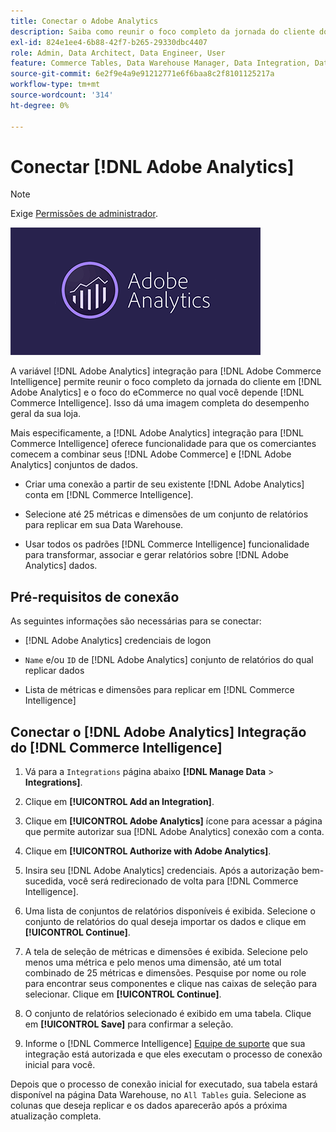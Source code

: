 ```yaml
---
title: Conectar o Adobe Analytics
description: Saiba como reunir o foco completo da jornada do cliente do [!DNL Adobe Analytics] e o foco do eCommerce no qual você depende [!DNL Commerce Intelligence].
exl-id: 824e1ee4-6b88-42f7-b265-29330dbc4407
role: Admin, Data Architect, Data Engineer, User
feature: Commerce Tables, Data Warehouse Manager, Data Integration, Data Import/Export
source-git-commit: 6e2f9e4a9e91212771e6f6baa8c2f8101125217a
workflow-type: tm+mt
source-wordcount: '314'
ht-degree: 0%

---
```


# Conectar [!DNL Adobe Analytics]

>[!NOTE]
>
>Exige [Permissões de administrador](../../../administrator/user-management/user-management.md).

![](../../../assets/adobe-analytic-slogo.png)

A variável [!DNL Adobe Analytics] integração para [!DNL Adobe Commerce Intelligence] permite reunir o foco completo da jornada do cliente em [!DNL Adobe Analytics] e o foco do eCommerce no qual você depende [!DNL Commerce Intelligence]. Isso dá uma imagem completa do desempenho geral da sua loja.

Mais especificamente, a [!DNL Adobe Analytics] integração para [!DNL Commerce Intelligence] oferece funcionalidade para que os comerciantes comecem a combinar seus [!DNL Adobe Commerce] e [!DNL Adobe Analytics] conjuntos de dados.

- Criar uma conexão a partir de seu existente [!DNL Adobe Analytics] conta em [!DNL Commerce Intelligence].

- Selecione até 25 métricas e dimensões de um conjunto de relatórios para replicar em sua Data Warehouse.

- Usar todos os padrões [!DNL Commerce Intelligence] funcionalidade para transformar, associar e gerar relatórios sobre [!DNL Adobe Analytics] dados.

## Pré-requisitos de conexão

As seguintes informações são necessárias para se conectar:

- [!DNL Adobe Analytics] credenciais de logon

- `Name` e/ou `ID` de [!DNL Adobe Analytics] conjunto de relatórios do qual replicar dados

- Lista de métricas e dimensões para replicar em [!DNL Commerce Intelligence]

## Conectar o [!DNL Adobe Analytics] Integração do [!DNL Commerce Intelligence]

1. Vá para a `Integrations` página abaixo **[!DNL Manage Data** > **Integrations]**.

1. Clique em **[!UICONTROL Add an Integration]**.

1. Clique em **[!UICONTROL Adobe Analytics]** ícone para acessar a página que permite autorizar sua [!DNL Adobe Analytics] conexão com a conta.

1. Clique em **[!UICONTROL Authorize with Adobe Analytics]**.

1. Insira seu [!DNL Adobe Analytics] credenciais. Após a autorização bem-sucedida, você será redirecionado de volta para [!DNL Commerce Intelligence].

1. Uma lista de conjuntos de relatórios disponíveis é exibida. Selecione o conjunto de relatórios do qual deseja importar os dados e clique em **[!UICONTROL Continue]**.

1. A tela de seleção de métricas e dimensões é exibida. Selecione pelo menos uma métrica e pelo menos uma dimensão, até um total combinado de 25 métricas e dimensões. Pesquise por nome ou role para encontrar seus componentes e clique nas caixas de seleção para selecionar. Clique em **[!UICONTROL Continue]**.

1. O conjunto de relatórios selecionado é exibido em uma tabela. Clique em **[!UICONTROL Save]** para confirmar a seleção.

1. Informe o [!DNL Commerce Intelligence] [Equipe de suporte](https://experienceleague.adobe.com/docs/commerce-knowledge-base/kb/troubleshooting/miscellaneous/mbi-service-policies.html) que sua integração está autorizada e que eles executam o processo de conexão inicial para você.

Depois que o processo de conexão inicial for executado, sua tabela estará disponível na página Data Warehouse, no `All Tables` guia. Selecione as colunas que deseja replicar e os dados aparecerão após a próxima atualização completa.
